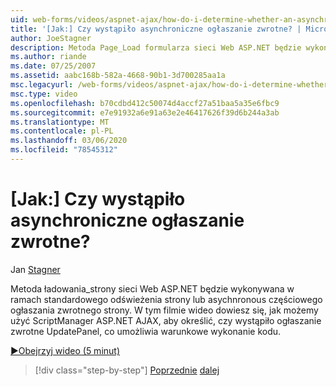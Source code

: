 ```yaml
---
uid: web-forms/videos/aspnet-ajax/how-do-i-determine-whether-an-asynchronous-postback-has-occurred
title: '[Jak:] Czy wystąpiło asynchroniczne ogłaszanie zwrotne? | Microsoft Docs'
author: JoeStagner
description: Metoda Page_Load formularza sieci Web ASP.NET będzie wykonywana w ramach standardowego ogłaszania zwrotnego na całej stronie lub asychnronous częściowego ogłaszania stron. W tym filmie wideo...
ms.author: riande
ms.date: 07/25/2007
ms.assetid: aabc168b-582a-4668-90b1-3d700285aa1a
msc.legacyurl: /web-forms/videos/aspnet-ajax/how-do-i-determine-whether-an-asynchronous-postback-has-occurred
msc.type: video
ms.openlocfilehash: b70cdbd412c50074d4accf27a51baa5a35e6fbc9
ms.sourcegitcommit: e7e91932a6e91a63e2e46417626f39d6b244a3ab
ms.translationtype: MT
ms.contentlocale: pl-PL
ms.lasthandoff: 03/06/2020
ms.locfileid: "78545312"
---
```

# <a name="how-do-i-determine-whether-an-asynchronous-postback-has-occurred"></a>[Jak:] Czy wystąpiło asynchroniczne ogłaszanie zwrotne?

Jan [Stagner](https://github.com/JoeStagner)

Metoda ładowania\_strony sieci Web ASP.NET będzie wykonywana w ramach standardowego odświeżenia strony lub asychnronous częściowego ogłaszania zwrotnego strony. W tym filmie wideo dowiesz się, jak możemy użyć ScriptManager ASP.NET AJAX, aby określić, czy wystąpiło ogłaszanie zwrotne UpdatePanel, co umożliwia warunkowe wykonanie kodu.

[&#9654;Obejrzyj wideo (5 minut)](https://channel9.msdn.com/Blogs/ASP-NET-Site-Videos/how-do-i-determine-whether-an-asynchronous-postback-has-occurred)

> [!div class="step-by-step"]
> [Poprzednie](how-do-i-use-javascript-to-refresh-an-aspnet-ajax-updatepanel.md)
> [dalej](how-do-i-use-the-conditional-updatemode-of-the-updatepanel.md)
